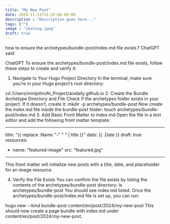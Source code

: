 ```yaml
---
title: "My New Post"
date: 2024-11-11T15:25:06-05:00
description : "Description goes here..."
tags: [""]
image : "skating.jpeg"
draft: true
---
```


how to ensure the archetypes/bundle-post/index.md file exists.?
ChatGPT said:

ChatGPT
To ensure the archetypes/bundle-post/index.md file exists, follow these steps to create and verify it:

1. Navigate to Your Hugo Project Directory
In the terminal, make sure you’re in your Hugo project’s root directory:

cd /Users/minijohn/AI_Project/aixdaily.github.io
2. Create the Bundle Archetype Directory and File
Check if the archetypes folder exists in your project. If it doesn’t, create it:
mkdir -p archetypes/bundle-post
Now create the index.md file inside the bundle-post folder:
touch archetypes/bundle-post/index.md
3. Add Basic Front Matter to index.md
Open the file in a text editor and add the following front matter template:

---
title: "{{ replace .Name "-" " " | title }}"
date: {{ .Date }}
draft: true
resources:
  - name: "featured-image"
    src: "featured.jpg"
---
This front matter will initialize new posts with a title, date, and placeholder for an image resource.

4. Verify the File Exists
You can confirm the file exists by listing the contents of the archetypes/bundle-post directory:
ls archetypes/bundle-post
You should see index.md listed.
Once the archetypes/bundle-post/index.md file is set up, you can run:

hugo new --kind bundle-post content/en/post/2024/my-new-post
This should now create a page bundle with index.md under content/en/post/2024/my-new-post.